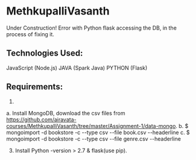 # MethkupalliVasanth
 
Under Construction! Error with Python flask accessing the DB, in the process of fixing it.

## Technologies Used:

JavaScript (Node.js)
JAVA (Spark Java)
PYTHON (Flask)

## Requirements:

1. 
  a. Install MongoDB, download the csv files from https://github.com/airavata-courses/MethkupalliVasanth/tree/master/Assignment-1/data-mongo. 
  b. $ mongoimport -d bookstore -c  --type csv --file book.csv --headerline
  c. $ mongoimport -d bookstore -c  --type csv --file genre.csv --headerline

3. Install Python -version > 2.7 & flask(use pip).
